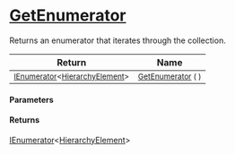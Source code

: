 # [GetEnumerator](./HierarchyElement-100664057.md)

Returns an enumerator that iterates through the collection.

| Return | Name | 
| --- | --- | 
| <sub>[IEnumerator](https://docs.microsoft.com/en-us/dotnet/api/System.Collections.Generic.IEnumerator-1)\<[HierarchyElement](./../HierarchyElement.md)></sub>| <sub>[GetEnumerator](./HierarchyElement-100664057.md) (  )</sub>| <br>


#### Parameters

#### Returns
[IEnumerator](https://docs.microsoft.com/en-us/dotnet/api/System.Collections.Generic.IEnumerator-1)\<[HierarchyElement](./../HierarchyElement.md)>